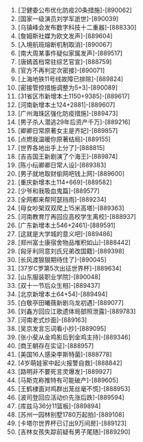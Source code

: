 
1. [卫健委公布优化防疫20条措施]-[890062]
1. [国家一级演员刘学军逝世]-[890039]
1. [乌镇峰会发布数字科技十二重器]-[888330]
1. [詹姆斯社媒为欧文发声]-[889604]
1. [入境航班熔断机制取消]-[890067]
1. [南大周某事件疑似家属发声]-[889517]
1. [唐嫣首档常驻综艺官宣]-[888759]
1. [官方不再判定次密接]-[890071]
1. [上海地铁11号线故障已排除]-[889824]
1. [密接管控措施调整为5+3]-[890089]
1. [31省区市新增本土1150+9385]-[889617]
1. [河南新增本土124+2881]-[889607]
1. [广州海珠区强化防疫措施]-[889473]
1. [男子杀人潜逃29年后资产千万]-[889216]
1. [卿卿日常原著女主是齐妃]-[889857]
1. [点燃我温暖你原著结局]-[889155]
1. [世界各地出手上分了]-[888815]
1. [吉吉国王新剧演了个海王]-[889874]
1. [陈小纭卿卿日常人设]-[889383]
1. [男子就地取财偷网吧钱上网]-[889600]
1. [重庆新增本土114+669]-[889582]
1. [少爷和我吸血鬼篇]-[889577]
1. [全网都来帮阿瑟挡雨]-[889234]
1. [母女吵架双双爬上15米高塔]-[889363]
1. [河南教育厅再回应高校学生离校]-[888937]
1. [广东新增本土546+2461]-[889591]
1. [这就是大学城的意义吧]-[889486]
1. [郑州富士康宿舍物品堆积如山]-[888442]
1. [匈牙利同意刘氏兄弟改国籍]-[889398]
1. [长风渡狠狠期待住了]-[890045]
1. [37岁C罗第5次出征世界杯]-[889634]
1. [山东服装职业学院]-[890048]
1. [双十一节后众生相]-[889437]
1. [北京新增本土64+54]-[889494]
1. [白敬亭田曦薇新剧乌龙初遇]-[889077]
1. [刘鑫方回应江歌遗体局部照泄露]-[889783]
1. [河南老式炒面]-[889163]
1. [吴京发言忘词看小抄]-[889095]
1. [张小斐从金鸡影后到金鸡主持]-[889346]
1. [商王朝存在实证]-[888957]
1. [美国16人感染李斯特菌]-[888778]
1. [4岁萌娃家中起火报警自救]-[888842]
1. [路明非不要死言灵爆发]-[889927]
1. [马斯克称推特有可能破产]-[889605]
1. [王鹤棣面对鸡群出笼丝毫不慌]-[888953]
1. [波司登回应活动价先涨后跌]-[889594]
1. [库兹马36分11篮板]-[889894]
1. [苏州一园林别墅1780万起拍]-[889108]
1. [卡塔尔世界杯已订出9万间房]-[889123]
1. [吉林女孩失踪前疑有男子尾随]-[889290]